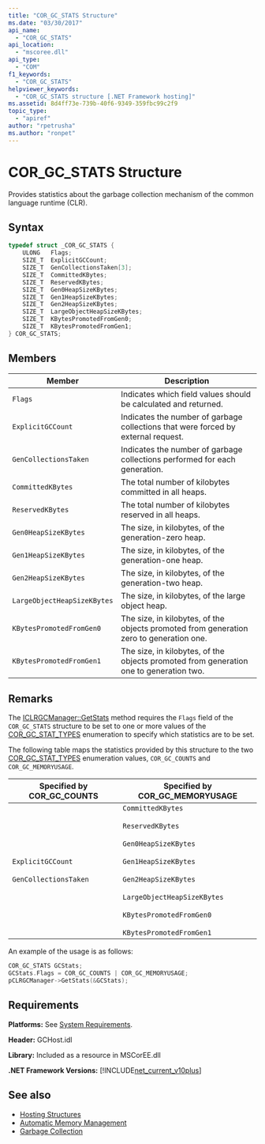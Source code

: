 ```yaml
---
title: "COR_GC_STATS Structure"
ms.date: "03/30/2017"
api_name: 
  - "COR_GC_STATS"
api_location: 
  - "mscoree.dll"
api_type: 
  - "COM"
f1_keywords: 
  - "COR_GC_STATS"
helpviewer_keywords: 
  - "COR_GC_STATS structure [.NET Framework hosting]"
ms.assetid: 8d4ff73e-739b-40f6-9349-359fbc99c2f9
topic_type: 
  - "apiref"
author: "rpetrusha"
ms.author: "ronpet"
---
```

# COR_GC_STATS Structure
Provides statistics about the garbage collection mechanism of the common language runtime (CLR).  
  
## Syntax  
  
```cpp  
typedef struct _COR_GC_STATS {  
    ULONG   Flags;   
    SIZE_T  ExplicitGCCount;  
    SIZE_T  GenCollectionsTaken[3];  
    SIZE_T  CommittedKBytes;   
    SIZE_T  ReservedKBytes;  
    SIZE_T  Gen0HeapSizeKBytes;  
    SIZE_T  Gen1HeapSizeKBytes;  
    SIZE_T  Gen2HeapSizeKBytes;  
    SIZE_T  LargeObjectHeapSizeKBytes;  
    SIZE_T  KBytesPromotedFromGen0;  
    SIZE_T  KBytesPromotedFromGen1;  
} COR_GC_STATS;  
```  
  
## Members  
  
|Member|Description|  
|------------|-----------------|  
|`Flags`|Indicates which field values should be calculated and returned.|  
|`ExplicitGCCount`|Indicates the number of garbage collections that were forced by external request.|  
|`GenCollectionsTaken`|Indicates the number of garbage collections performed for each generation.|  
|`CommittedKBytes`|The total number of kilobytes committed in all heaps.|  
|`ReservedKBytes`|The total number of kilobytes reserved in all heaps.|  
|`Gen0HeapSizeKBytes`|The size, in kilobytes, of the generation-zero heap.|  
|`Gen1HeapSizeKBytes`|The size, in kilobytes, of the generation-one heap.|  
|`Gen2HeapSizeKBytes`|The size, in kilobytes, of the generation-two heap.|  
|`LargeObjectHeapSizeKBytes`|The size, in kilobytes, of the large object heap.|  
|`KBytesPromotedFromGen0`|The size, in kilobytes, of the objects promoted from generation zero to generation one.|  
|`KBytesPromotedFromGen1`|The size, in kilobytes, of the objects promoted from generation one to generation two.|  
  
## Remarks  
 The [ICLRGCManager::GetStats](../../../../docs/framework/unmanaged-api/hosting/iclrgcmanager-getstats-method.md) method requires the `Flags` field of the `COR_GC_STATS` structure to be set to one or more values of the [COR_GC_STAT_TYPES](../../../../docs/framework/unmanaged-api/hosting/cor-gc-stat-types-enumeration.md) enumeration to specify which statistics are to be set.  
  
 The following table maps the statistics provided by this structure to the two [COR_GC_STAT_TYPES](../../../../docs/framework/unmanaged-api/hosting/cor-gc-stat-types-enumeration.md) enumeration values, `COR_GC_COUNTS` and `COR_GC_MEMORYUSAGE`.  
  
|Specified by COR_GC_COUNTS|Specified by COR_GC_MEMORYUSAGE|  
|----------------------------------|---------------------------------------|  
|`ExplicitGCCount`<br /><br /> `GenCollectionsTaken`|`CommittedKBytes`<br /><br /> `ReservedKBytes`<br /><br /> `Gen0HeapSizeKBytes`<br /><br /> `Gen1HeapSizeKBytes`<br /><br /> `Gen2HeapSizeKBytes`<br /><br /> `LargeObjectHeapSizeKBytes`<br /><br /> `KBytesPromotedFromGen0`<br /><br /> `KBytesPromotedFromGen1`|  
  
 An example of the usage is as follows:  
  
```cpp  
COR_GC_STATS GCStats;  
GCStats.Flags = COR_GC_COUNTS | COR_GC_MEMORYUSAGE;  
pCLRGCManager->GetStats(&GCStats);  
```  
  
## Requirements  
 **Platforms:** See [System Requirements](../../../../docs/framework/get-started/system-requirements.md).  
  
 **Header:** GCHost.idl  
  
 **Library:** Included as a resource in MSCorEE.dll  
  
 **.NET Framework Versions:** [!INCLUDE[net_current_v10plus](../../../../includes/net-current-v10plus-md.md)]  
  
## See also

- [Hosting Structures](../../../../docs/framework/unmanaged-api/hosting/hosting-structures.md)
- [Automatic Memory Management](../../../../docs/standard/automatic-memory-management.md)
- [Garbage Collection](../../../../docs/standard/garbage-collection/index.md)
